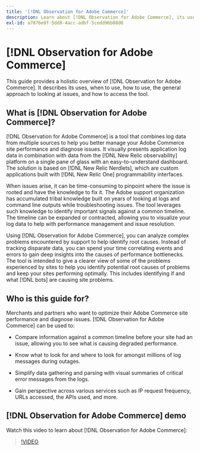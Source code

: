 ```yaml
---
title: '[!DNL Observation for Adobe Commerce]'
description: Learn about [!DNL Observation for Adobe Commerce], its uses, when to use, and how to get access.
exl-id: a787be0f-5dd8-4acc-adbf-5cedd96b08d6
---
```

# [!DNL Observation for Adobe Commerce]

This guide provides a holistic overview of [!DNL Observation for Adobe Commerce]. It describes its uses, when to use, how to use, the general approach to looking at issues, and how to access the tool.

## What is [!DNL Observation for Adobe Commerce]?

[!DNL Observation for Adobe Commerce] is a tool that combines log data from multiple sources to help you better manage your Adobe Commerce site performance and diagnose issues. It visually presents application log data in combination with data from the [!DNL New Relic observability] platform on a single pane of glass with an easy-to-understand dashboard. The solution is based on [!DNL New Relic Nerdlets], which are custom applications built with [!DNL New Relic One] programmability interfaces.

When issues arise, it can be time-consuming to pinpoint where the issue is rooted and have the knowledge to fix it. The Adobe support organization has accumulated tribal knowledge built on years of looking at logs and command line outputs while troubleshooting issues. The tool leverages such knowledge to identify important signals against a common timeline. The timeline can be expanded or contracted, allowing you to visualize your log data to help with performance management and issue resolution.

Using [!DNL Observation for Adobe Commerce], you can analyze complex problems encountered by support to help identify root causes. Instead of tracking disparate data, you can spend your time correlating events and errors to gain deep insights into the causes of performance bottlenecks. The tool is intended to give a clearer view of some of the problems experienced by sites to help you identify potential root causes of problems and keep your sites performing optimally. This includes identifying if and what [!DNL bots] are causing site problems.

## Who is this guide for?

Merchants and partners who want to optimize their Adobe Commerce site performance and diagnose issues. [!DNL Observation for Adobe Commerce] can be used to:

* Compare information against a common timeline before your site had an issue, allowing you to see what is causing degraded performance.

* Know what to look for and where to look for amongst millions of log messages during outages.

* Simplify data gathering and parsing with visual summaries of critical error messages from the logs.

* Gain perspective across various services such as IP request frequency, URLs accessed, the APIs used, and more.

## [!DNL Observation for Adobe Commerce] demo

Watch this video to learn about [!DNL Observation for Adobe Commerce]:

>[!VIDEO](https://video.tv.adobe.com/v/344444?quality=12)
